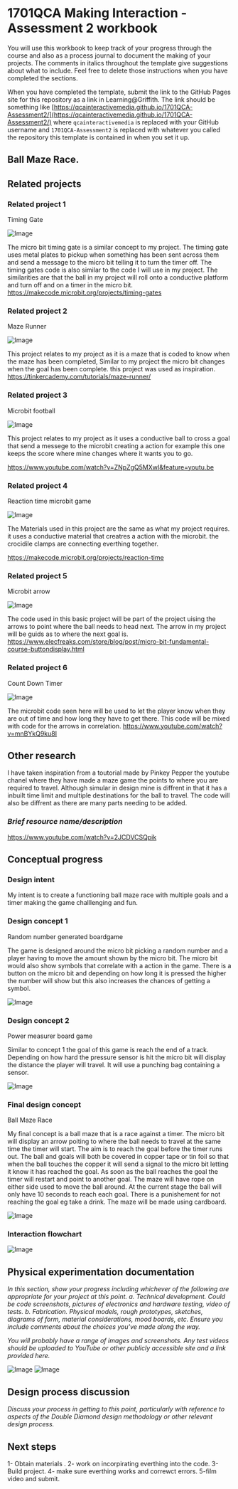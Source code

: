 # 1701QCA Making Interaction - Assessment 2 workbook

You will use this workbook to keep track of your progress through the course and also as a process journal to document the making of your projects. The comments in italics throughout the template give suggestions about what to include. Feel free to delete those instructions when you have completed the sections.

When you have completed the template, submit the link to the GitHub Pages site for this repository as a link in Learning@Griffith. The link should be something like [https://qcainteractivemedia.github.io/1701QCA-Assessment2/](https://qcainteractivemedia.github.io/1701QCA-Assessment2/) where `qcainteractivemedia` is replaced with your GitHub username and `1701QCA-Assessment2` is replaced with whatever you called the repository this template is contained in when you set it up.

## Ball Maze Race. ##

## Related projects ##

### Related project 1 ###
Timing Gate

![Image](a1.JPG)

The micro bit timing gate is a similar concept to my project. The timing gate uses metal plates to pickup when something has been sent across them  and send a message to the micro bit telling it to turn the timer off.  The timing gates code is also similar to the code I will use in my project. The similarities are that the ball in my project will roll onto a conductive platform and turn off and on a timer in the micro bit.
https://makecode.microbit.org/projects/timing-gates

### Related project 2 ###
 Maze Runner
 
 ![Image](a2.JPG)
 
This project relates to my project as it is a maze that is coded to know when the maze has been completed, Similar to my project the micro bit changes when the goal has been complete. this project was used as inspiration.  
https://tinkercademy.com/tutorials/maze-runner/

### Related project 3 ###
Microbit football

![Image](a3.JPG)

This project relates to my project as it uses a conductive ball to cross a goal that send a messege to the microbit creating a action for example this one keeps the score where mine changes where it wants you to go. 

https://www.youtube.com/watch?v=ZNpZgQ5MXwI&feature=youtu.be
### Related project 4 ###
Reaction time microbit game

![Image](a4.JPG)

The Materials used in this project are the same as what my project requires. it uses a conductive material that creatres a action with the microbit. the crocidile clamps are connecting everthing together. 

https://makecode.microbit.org/projects/reaction-time

### Related project 5 ###
Microbit arrow

![Image](a5.JPG)

The code used in this basic project will be part of the project uising the arrows to point where the ball needs to head next. The arrow in my project will be guids as to where the next goal is. 
https://www.elecfreaks.com/store/blog/post/micro-bit-fundamental-course-buttondisplay.html

### Related project 6 ###
Count Down Timer

![Image](a6.JPG)

The microbit code seen here will be used to let the player know when they are out of time and how long they have to get there. This code will be mixed with code for the arrows in correlation. 
https://www.youtube.com/watch?v=mnBYkQ9ku8I






## Other research ##
I have taken inspiration from a toutorial made by Pinkey Pepper the youtube chanel where they have made a maze game the points to where you are required to travel. Although simular in design mine is diffrent in that it has a inbuilt time limit and multiple destinations for the ball to travel. The code will also be diffrent as there are many parts needing to  be added.

### *Brief resource name/description* ###

https://www.youtube.com/watch?v=2JCDVCSQpik

## Conceptual progress ##

### Design intent ###
My intent is to create a functioning ball maze race with multiple goals and a timer making the game challlenging and fun. 

### Design concept 1 ###

Random number generated boardgame

The game is designed around the micro bit picking a random number and a player having to move the amount shown by the micro bit.  The micro bit would also show symbols that correlate with a action in the game.  There is a button on the micro bit and depending on how long it is pressed the higher the number will show but this also increases the chances of getting a symbol. 

![Image](a7.JPG)

### Design concept 2 ###
Power measurer board game

Similar to concept 1 the goal of this game is reach the end of a track. Depending on how hard the pressure sensor is hit the micro bit will display the distance the player will travel.  It will use a punching bag containing a sensor.

![Image](a8.JPG)

### Final design concept ###
Ball Maze Race

My final concept is a ball maze that is a race against a timer.  The micro bit will display an arrow poiting to where the ball needs to travel at the same time the timer will start.  The aim is to reach the goal before the timer runs out.  The ball and goals will both be covered in copper tape or tin foil so that when the ball touches the copper it will send a signal to the micro bit letting it know it has reached the goal. As soon as the ball reaches the goal the timer will restart and point to another goal.  The maze will have rope on either side used to move the ball around. At the current stage the ball will only have 10 seconds to reach each goal. There is a punishement for not reaching the goal eg take a drink. The maze will be made using cardboard. 

![Image](a9.JPG)

### Interaction flowchart ###


![Image](a10.JPG)

## Physical experimentation documentation ##

*In this section, show your progress including whichever of the following are appropriate for your project at this point.
a.	Technical development. Could be code screenshots, pictures of electronics and hardware testing, video of tests. 
b.	Fabrication. Physical models, rough prototypes, sketches, diagrams of form, material considerations, mood boards, etc.
Ensure you include comments about the choices you've made along the way.*

*You will probably have a range of images and screenshots. Any test videos should be uploaded to YouTube or other publicly accessible site and a link provided here.*

![Image](a11.JPG)
![Image](a12.JPG)

## Design process discussion ##
*Discuss your process in getting to this point, particularly with reference to aspects of the Double Diamond design methodology or other relevant design process.*


## Next steps ##
1- Obtain materials .
2- work on incorpirating everthing into the code.
3- Build project.
4- make sure everthing works and correwct errors.
5-film video and submit.
